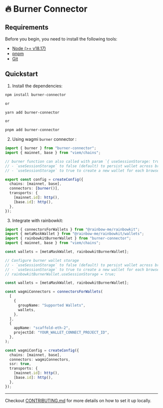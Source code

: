 # 🔥 Burner Connector

## Requirements

Before you begin, you need to install the following tools:

- [Node (>= v18.17)](https://nodejs.org/en/download/)
- [pnpm](https://pnpm.io/installation#using-corepack)
- [Git](https://git-scm.com/downloads)

## Quickstart

1. Install the dependencies:

```bash
npm install burner-connector

or

yarn add burner-connector

or

pnpm add burner-connector
```

2. Using wagmi `burner` connector :

```ts
import { burner } from "burner-connector";
import { mainnet, base } from "viem/chains";

// burner function can also called with param `{ useSessionStorage: true }` to create a new wallet for each browser tab
// - `useSessionStorage` to false (default) to persist wallet across browser tabs(incognito window will have different wallet)
// - `useSessionStorage` to true to create a new wallet for each browser tab

export const config = createConfig({
  chains: [mainnet, base],
  connectors: [burner()],
  transports: {
    [mainnet.id]: http(),
    [base.id]: http(),
  },
});
```

3. Integrate with rainbowkit:

```ts
import { connectorsForWallets } from "@rainbow-me/rainbowkit";
import { metaMaskWallet } from "@rainbow-me/rainbowkit/wallets";
import { rainbowkitBurnerWallet } from "burner-connector";
import { mainnet, base } from "viem/chains";

const wallets = [metaMaskWallet, rainbowkitBurnerWallet];

// Configure burner wallet storage
// - `useSessionStorage` to false (default) to persist wallet across browser tabs(incognito window will have different wallet)
// - `useSessionStorage` to true to create a new wallet for each browser tab
// rainbowkitBurnerWallet.useSessionStorage = true;

const wallets = [metaMaskWallet, rainbowkitBurnerWallet];

const wagmiConnectors = connectorsForWallets(
  [
    {
      groupName: "Supported Wallets",
      wallets,
    },
  ],
  {
    appName: "scaffold-eth-2",
    projectId: "YOUR_WALLET_CONNECT_PROJECT_ID",
  },
);

const wagmiConfig = createConfig({
  chains: [mainnet, base],
  connectors: wagmiConnectors,
  ssr: true,
  transports: {
    [mainnet.id]: http(),
    [base.id]: http(),
  },
});
```

---

Checkout [CONTRIBUTING.md](/CONTRIBUTING.md) for more details on how to set it up locally.
